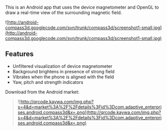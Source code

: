 This is an Android app that uses the device magnetometer and OpenGL to draw a real-time view of the surrounding magnetic field.

![http://android-compass3d.googlecode.com/svn/trunk/compass3d/screenshot1-small.jpg](http://android-compass3d.googlecode.com/svn/trunk/compass3d/screenshot1-small.jpg)

## Features ##
  * Unfiltered visualization of device magnetometer
  * Background brightens in presence of strong field
  * Vibrates when the phone is aligned with the field
  * Yaw, pitch and strength indicators

Download from the Android market:
> ![http://qrcode.kaywa.com/img.php?s=4&d=market%3A%2F%2Fdetails%3Fid%3Dcom.adaptive_enterprises.android.compass3d&x=.png](http://qrcode.kaywa.com/img.php?s=4&d=market%3A%2F%2Fdetails%3Fid%3Dcom.adaptive_enterprises.android.compass3d&x=.png)